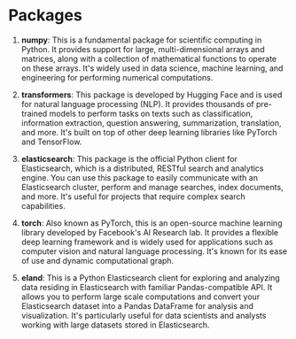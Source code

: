 # Packages 

1. **numpy**: This is a fundamental package for scientific computing in Python. It provides support for large, multi-dimensional arrays and matrices, along with a collection of mathematical functions to operate on these arrays. It's widely used in data science, machine learning, and engineering for performing numerical computations.

2. **transformers**: This package is developed by Hugging Face and is used for natural language processing (NLP). It provides thousands of pre-trained models to perform tasks on texts such as classification, information extraction, question answering, summarization, translation, and more. It's built on top of other deep learning libraries like PyTorch and TensorFlow.

3. **elasticsearch**: This package is the official Python client for Elasticsearch, which is a distributed, RESTful search and analytics engine. You can use this package to easily communicate with an Elasticsearch cluster, perform and manage searches, index documents, and more. It's useful for projects that require complex search capabilities.

4. **torch**: Also known as PyTorch, this is an open-source machine learning library developed by Facebook's AI Research lab. It provides a flexible deep learning framework and is widely used for applications such as computer vision and natural language processing. It's known for its ease of use and dynamic computational graph.

5. **eland**: This is a Python Elasticsearch client for exploring and analyzing data residing in Elasticsearch with familiar Pandas-compatible API. It allows you to perform large scale computations and convert your Elasticsearch dataset into a Pandas DataFrame for analysis and visualization. It's particularly useful for data scientists and analysts working with large datasets stored in Elasticsearch.